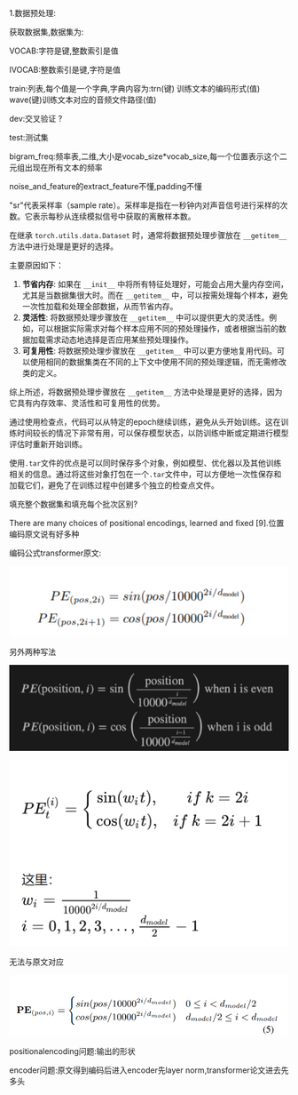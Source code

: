 1.数据预处理:

获取数据集,数据集为:

VOCAB:字符是键,整数索引是值

IVOCAB:整数索引是键,字符是值

train:列表,每个值是一个字典,字典内容为:trn(键) 训练文本的编码形式(值)   wave(键)训练文本对应的音频文件路径(值)   

dev:交叉验证  ?

test:测试集

bigram_freq:频率表,二维,大小是vocab_size*vocab_size,每一个位置表示这个二元组出现在所有文本的频率

noise_and_feature的extract_feature不懂,padding不懂

"sr"代表采样率（sample rate）。采样率是指在一秒钟内对声音信号进行采样的次数。它表示每秒从连续模拟信号中获取的离散样本数。

在继承 `torch.utils.data.Dataset` 时，通常将数据预处理步骤放在 `__getitem__` 方法中进行处理是更好的选择。

主要原因如下：

1. **节省内存**: 如果在 `__init__` 中将所有特征处理好，可能会占用大量内存空间，尤其是当数据集很大时。而在 `__getitem__` 中，可以按需处理每个样本，避免一次性加载和处理全部数据，从而节省内存。
2. **灵活性**: 将数据预处理步骤放在 `__getitem__` 中可以提供更大的灵活性。例如，可以根据实际需求对每个样本应用不同的预处理操作，或者根据当前的数据加载需求动态地选择是否应用某些预处理操作。
3. **可复用性**: 将数据预处理步骤放在 `__getitem__` 中可以更方便地复用代码。可以使用相同的数据集类在不同的上下文中使用不同的预处理逻辑，而无需修改类的定义。

综上所述，将数据预处理步骤放在 `__getitem__` 方法中处理是更好的选择，因为它具有内存效率、灵活性和可复用性的优势。



通过使用检查点，代码可以从特定的epoch继续训练，避免从头开始训练。这在训练时间较长的情况下非常有用，可以保存模型状态，以防训练中断或定期进行模型评估时重新开始训练。

使用`.tar`文件的优点是可以同时保存多个对象，例如模型、优化器以及其他训练相关的信息。通过将这些对象打包在一个`.tar`文件中，可以方便地一次性保存和加载它们，避免了在训练过程中创建多个独立的检查点文件。



填充整个数据集和填充每个批次区别?

There are many choices of positional encodings, learned and fixed [9].位置编码原文说有好多种







编码公式transformer原文:



![image-20230712212238872](explain.assets/image-20230712212238872.png)



另外两种写法

![image-20230712212313450](explain.assets/image-20230712212313450.png)

![image-20230712212319697](explain.assets/image-20230712212319697.png)

无法与原文对应

![image-20230712212333323](explain.assets/image-20230712212333323.png)



positionalencoding问题:输出的形状

encoder问题:原文得到编码后进入encoder先layer norm,transformer论文进去先多头